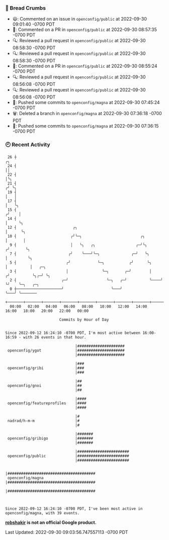 ### 🍞 Bread Crumbs

 * 😃: Commented on an issue in `openconfig/public` at 2022-09-30 09:01:40 -0700 PDT
 * 💬: Commented on a PR in  `openconfig/public` at 2022-09-30 08:57:35 -0700 PDT
 * 🔍: Reviewed a pull request in  `openconfig/public` at 2022-09-30 08:58:30 -0700 PDT
 * 🔍: Reviewed a pull request in  `openconfig/public` at 2022-09-30 08:58:30 -0700 PDT
 * 💬: Commented on a PR in  `openconfig/public` at 2022-09-30 08:55:24 -0700 PDT
 * 🔍: Reviewed a pull request in  `openconfig/public` at 2022-09-30 08:56:08 -0700 PDT
 * 🔍: Reviewed a pull request in  `openconfig/public` at 2022-09-30 08:56:08 -0700 PDT
 * 🚢: Pushed some commits to `openconfig/magna` at 2022-09-30 07:45:24 -0700 PDT
 * 🗑: Deleted a branch in `openconfig/magna` at 2022-09-30 07:36:18 -0700 PDT
 * 🚢: Pushed some commits to `openconfig/magna` at 2022-09-30 07:36:15 -0700 PDT

### 🕘 Recent Activity
```
 26 ┼                                                                    ╭╮
 24 ┤                                                                    ││
 22 ┤                                                                    │╰╮
 21 ┤                                                                   ╭╯ ╰╮
 19 ┤                                                                   │   │
 17 ┤                                                                   │   ╰╮
 15 ┤                                                                  ╭╯    │
 14 ┤                                                                  │     ╰╮
 12 ┤                         ╭╮                                       │      ╰╮
 10 ┤                        ╭╯╰─╮                          ╭╮         │       │
  9 ┤                        │   ╰╮   ╭╮                  ╭─╯╰╮       ╭╯       ╰╮
  7 ┤                       ╭╯    ╰───╯╰─╮              ╭─╯   ╰╮      │         ╰╮
  5 ┤                      ╭╯            ╰─╮           ╭╯      ╰╮     │          │   ╭─╮
  3 ┤                      │               ╰─╮       ╭─╯        │    ╭╯          ╰╮╭─╯ ╰╮
  2 ┤                    ╭─╯                 ╰─╮   ╭─╯          ╰────╯            ╰╯    ╰─╮   ╭─╮
  0 ┼────────────────────╯                     ╰───╯                                      ╰───╯ ╰───────
    +───────+───────+───────+───────+───────+───────+───────+───────+───────+───────+───────+───────+────
  00:00   02:00   04:00   06:00   08:00   10:00   12:00   14:00   16:00   18:00   20:00   22:00   00:00   

						Commits by Hour of Day


Since 2022-09-12 16:24:10 -0700 PDT, I'm most active between 16:00-16:59 - with 26 events in that hour.

```



```
                               |#####################
 openconfig/ygot               |#####################
                               |#####################

                               |###
 openconfig/gribi              |###
                               |###

                               |##
 openconfig/gnoi               |##
                               |##

                               |####
 openconfig/featureprofiles    |####
                               |####

                               |#
 nadrad/h-m-m                  |#
                               |#

                               |#######
 openconfig/gribigo            |#######
                               |#######

                               |#######################
 openconfig/public             |#######################
                               |#######################

                               |#######################################
 openconfig/magna              |#######################################
                               |#######################################



Since 2022-09-12 16:24:10 -0700 PDT, I've been most active in openconfig/magna, with 39 events.

```
**[robshakir](mailto:robjs@google.com) is not an official Google product.**  


Last Updated: 2022-09-30 09:03:56.747557113 -0700 PDT
